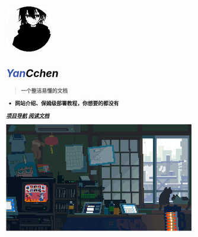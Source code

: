 <!-- 封面 -->

![logo](img/1.png)

# <span style="color: #3858b1;">***Yan***</span><span style="color: #000000;">***Cchen***</span>

> **一个整洁易懂的文档**

- **网站介绍、保姆级部署教程，你想要的都没有**

[***项目导航***](https://yan.vin:86)
[***阅读文档***](README)

![背景图](img/2.gif)